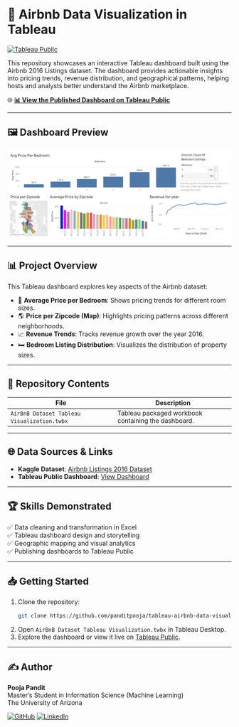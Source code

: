 
# 🏡 Airbnb Data Visualization in Tableau

[![Tableau Public](https://img.shields.io/badge/Tableau-Public-blue.svg)](https://public.tableau.com/app/profile/pooja.pandit)

This repository showcases an interactive Tableau dashboard built using the Airbnb 2016 Listings dataset. The dashboard provides actionable insights into pricing trends, revenue distribution, and geographical patterns, helping hosts and analysts better understand the Airbnb marketplace.  

🌐 **[📊 View the Published Dashboard on Tableau Public](https://public.tableau.com/app/profile/pooja.pandit/viz/AirBnBDatasetTableauVisualization/Dashboard1?publish=yes)**  

---

## 🖼 Dashboard Preview

![Airbnb Dashboard](airbnb_dashboard.png)

---

## 📊 Project Overview

This Tableau dashboard explores key aspects of the Airbnb dataset:  

- 💸 **Average Price per Bedroom**: Shows pricing trends for different room sizes.  
- 🌎 **Price per Zipcode (Map)**: Highlights pricing patterns across different neighborhoods.  
- 📈 **Revenue Trends**: Tracks revenue growth over the year 2016.  
- 🛏️ **Bedroom Listing Distribution**: Visualizes the distribution of property sizes.  

---

## 📂 Repository Contents

| File                                           | Description                                           |
|------------------------------------------------|-------------------------------------------------------|
| `AirBnB Dataset Tableau Visualization.twbx`   | Tableau packaged workbook containing the dashboard.   |

---

## 🌐 Data Sources & Links

- **Kaggle Dataset**: [Airbnb Listings 2016 Dataset](https://www.kaggle.com/datasets/alexanderfreberg/airbnb-listings-2016-dataset)  
- **Tableau Public Dashboard**: [View Dashboard](https://public.tableau.com/app/profile/pooja.pandit/viz/AirBnBDatasetTableauVisualization/Dashboard1?publish=yes)  

---

## 🏆 Skills Demonstrated
✅ Data cleaning and transformation in Excel  
✅ Tableau dashboard design and storytelling  
✅ Geographic mapping and visual analytics  
✅ Publishing dashboards to Tableau Public  

---

## 📥 Getting Started
1. Clone the repository:
   ```bash
   git clone https://github.com/panditpooja/tableau-airbnb-data-visualization.git
   ```
2. Open `AirBnB Dataset Tableau Visualization.twbx` in Tableau Desktop.  
3. Explore the dashboard or view it live on [Tableau Public](https://public.tableau.com/app/profile/pooja.pandit/viz/AirBnBDatasetTableauVisualization/Dashboard1?publish=yes).  

---

## ✍️ Author

**Pooja Pandit**  
Master’s Student in Information Science (Machine Learning)  
The University of Arizona  

[![GitHub](https://img.shields.io/badge/GitHub-panditpooja-black?logo=github)](https://github.com/panditpooja)
[![LinkedIn](https://img.shields.io/badge/LinkedIn-pooja--pandit-blue?logo=linkedin)](https://www.linkedin.com/in/pooja-pandit-177978135/)
